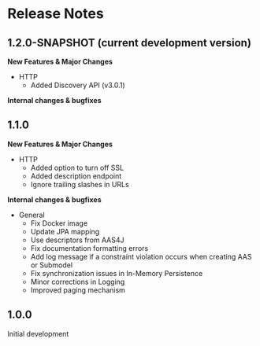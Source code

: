# Release Notes
<!--start:changelog-header-->
## 1.2.0-SNAPSHOT (current development version)<!--end:changelog-header-->

**New Features & Major Changes**
- HTTP
    - Added Discovery API (v3.0.1)

**Internal changes & bugfixes**

## 1.1.0

**New Features & Major Changes**
- HTTP
	- Added option to turn off SSL
	- Added description endpoint
	- Ignore trailing slashes in URLs

**Internal changes & bugfixes**
- General
	- Fix Docker image
	- Update JPA mapping
	- Use descriptors from AAS4J
	- Fix documentation formatting errors
	- Add log message if a constraint violation occurs when creating AAS or Submodel
	- Fix synchronization issues in In-Memory Persistence
	- Minor corrections in Logging
 	- Improved paging mechanism

## 1.0.0

Initial development
